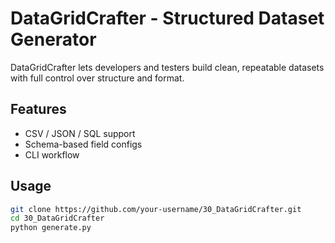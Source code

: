 # DataGridCrafter - Structured Dataset Generator

DataGridCrafter lets developers and testers build clean, repeatable datasets with full control over structure and format.

## Features
- CSV / JSON / SQL support  
- Schema-based field configs  
- CLI workflow  

## Usage
```bash
git clone https://github.com/your-username/30_DataGridCrafter.git
cd 30_DataGridCrafter
python generate.py
